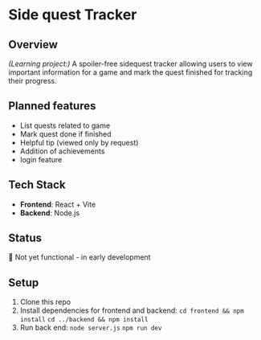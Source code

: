 # Side quest Tracker

## Overview
*(Learning project:)* A spoiler-free sidequest tracker allowing users to view important information for a game and mark the quest finished for tracking their progress.

## Planned features
- List quests related to game
- Mark quest done if finished
- Helpful tip (viewed only by request)
- Addition of achievements
- login feature

## Tech Stack
- **Frontend**: React + Vite
- **Backend**: Node.js

## Status
🚧 Not yet functional - in early development

## Setup
1. Clone this repo
2. Install dependencies for frontend and backend:
   ```cd frontend && npm install```
   ```cd ../backend && npm install```
3. Run back end:
   ```node server.js```
   ```npm run dev```